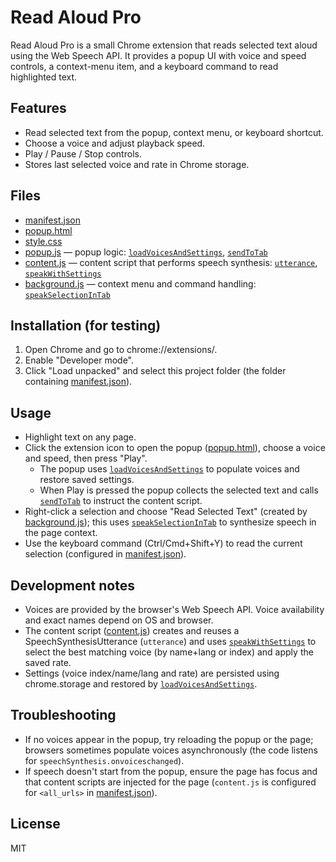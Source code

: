 # Read Aloud Pro

Read Aloud Pro is a small Chrome extension that reads selected text aloud using the Web Speech API. It provides a popup UI with voice and speed controls, a context-menu item, and a keyboard command to read highlighted text.

## Features
- Read selected text from the popup, context menu, or keyboard shortcut.
- Choose a voice and adjust playback speed.
- Play / Pause / Stop controls.
- Stores last selected voice and rate in Chrome storage.

## Files
- [manifest.json](manifest.json)
- [popup.html](popup.html)
- [style.css](style.css)
- [popup.js](popup.js) — popup logic: [`loadVoicesAndSettings`](popup.js), [`sendToTab`](popup.js)
- [content.js](content.js) — content script that performs speech synthesis: [`utterance`](content.js), [`speakWithSettings`](content.js)
- [background.js](background.js) — context menu and command handling: [`speakSelectionInTab`](background.js)

## Installation (for testing)
1. Open Chrome and go to chrome://extensions/.
2. Enable "Developer mode".
3. Click "Load unpacked" and select this project folder (the folder containing [manifest.json](manifest.json)).

## Usage
- Highlight text on any page.
- Click the extension icon to open the popup ([popup.html](popup.html)), choose a voice and speed, then press "Play".
  - The popup uses [`loadVoicesAndSettings`](popup.js) to populate voices and restore saved settings.
  - When Play is pressed the popup collects the selected text and calls [`sendToTab`](popup.js) to instruct the content script.
- Right-click a selection and choose "Read Selected Text" (created by [background.js](background.js)); this uses [`speakSelectionInTab`](background.js) to synthesize speech in the page context.
- Use the keyboard command (Ctrl/Cmd+Shift+Y) to read the current selection (configured in [manifest.json](manifest.json)).

## Development notes
- Voices are provided by the browser's Web Speech API. Voice availability and exact names depend on OS and browser.
- The content script ([content.js](content.js)) creates and reuses a SpeechSynthesisUtterance (`utterance`) and uses [`speakWithSettings`](content.js) to select the best matching voice (by name+lang or index) and apply the saved rate.
- Settings (voice index/name/lang and rate) are persisted using chrome.storage and restored by [`loadVoicesAndSettings`](popup.js).

## Troubleshooting
- If no voices appear in the popup, try reloading the popup or the page; browsers sometimes populate voices asynchronously (the code listens for `speechSynthesis.onvoiceschanged`).
- If speech doesn't start from the popup, ensure the page has focus and that content scripts are injected for the page (`content.js` is configured for `<all_urls>` in [manifest.json](manifest.json)).

## License
MIT
